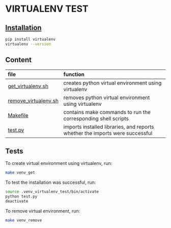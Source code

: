 # VIRTUALENV TEST

## [Installation](https://virtualenv.pypa.io/en/latest/installation.html)
```sh
pip install virtualenv
virtualenv --version
```

## Content
|file|function|
|:--|:--|
|[get_virtualenv.sh](https://github.com/nikita-loik/dummy/blob/main/virtualenv_test/get_virtualenv.sh)|creates python virtual environment using virtualenv|
|[remove_virtualenv.sh](https://github.com/nikita-loik/dummy/blob/main/virtualenv_test/remove_virtualenv.sh)|removes python virtual environment using virtualenv|
|[Makefile](https://github.com/nikita-loik/dummy/blob/main/virtualenv_test/Makefile)|contains make commands to run the corresponding shell scripts|
|[test.py](https://github.com/nikita-loik/dummy/blob/main/virtualenv_test/test.py)|imports installed libraries, and reports whether the imports were successful|

## Tests
To create virtual environment using virtualenv, run:
```sh
make venv_get
```
To test the installation was successful, run:
```sh
source .venv_virtualenv_test/bin/activate
python test.py
deactivate
```
To remove virtual environment, run:
```sh
make venv_remove
```